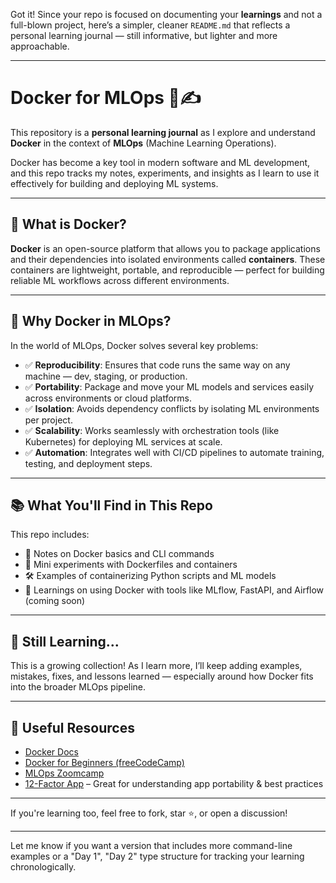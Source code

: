 Got it! Since your repo is focused on documenting your **learnings** and not a full-blown project, here’s a simpler, cleaner `README.md` that reflects a personal learning journal — still informative, but lighter and more approachable.

---

# Docker for MLOps 🐳✍️

This repository is a **personal learning journal** as I explore and understand **Docker** in the context of **MLOps** (Machine Learning Operations).

Docker has become a key tool in modern software and ML development, and this repo tracks my notes, experiments, and insights as I learn to use it effectively for building and deploying ML systems.

---

## 🧠 What is Docker?

**Docker** is an open-source platform that allows you to package applications and their dependencies into isolated environments called **containers**. These containers are lightweight, portable, and reproducible — perfect for building reliable ML workflows across different environments.

---

## 🚀 Why Docker in MLOps?

In the world of MLOps, Docker solves several key problems:

* ✅ **Reproducibility**: Ensures that code runs the same way on any machine — dev, staging, or production.
* ✅ **Portability**: Package and move your ML models and services easily across environments or cloud platforms.
* ✅ **Isolation**: Avoids dependency conflicts by isolating ML environments per project.
* ✅ **Scalability**: Works seamlessly with orchestration tools (like Kubernetes) for deploying ML services at scale.
* ✅ **Automation**: Integrates well with CI/CD pipelines to automate training, testing, and deployment steps.

---

## 📚 What You'll Find in This Repo

This repo includes:

* 📝 Notes on Docker basics and CLI commands
* 🧪 Mini experiments with Dockerfiles and containers
* 🛠️ Examples of containerizing Python scripts and ML models
* 🔄 Learnings on using Docker with tools like MLflow, FastAPI, and Airflow (coming soon)

---

## 🌱 Still Learning...

This is a growing collection! As I learn more, I’ll keep adding examples, mistakes, fixes, and lessons learned — especially around how Docker fits into the broader MLOps pipeline.

---

## 📌 Useful Resources

* [Docker Docs](https://docs.docker.com/)
* [Docker for Beginners (freeCodeCamp)](https://www.youtube.com/watch?v=fqMOX6JJhGo)
* [MLOps Zoomcamp](https://github.com/DataTalksClub/mlops-zoomcamp)
* [12-Factor App](https://12factor.net/) – Great for understanding app portability & best practices

---

If you're learning too, feel free to fork, star ⭐, or open a discussion!

---

Let me know if you want a version that includes more command-line examples or a "Day 1", "Day 2" type structure for tracking your learning chronologically.

